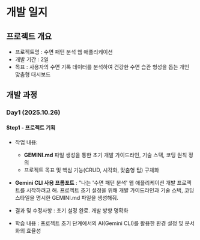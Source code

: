 # 개발 일지

## 프로젝트 개요
- 프로젝트명 : 수면 패턴 분석 웹 애플리케이션
- 개발 기간 : 2일
- 목표 : 사용자의 수면 기록 데이터를 분석하여 건강한 수면 습관 형성을 돕는 개인 맞춤형 대시보드

## 개발 과정

### Day1 (2025.10.26)

#### Step1 - 프로젝트 기획
- 작업 내용:
    - **GEMINI.md** 파일 생성을 통한 초기 개발 가이드라인, 기술 스택, 코딩 원칙 정의
    - 프로젝트 목표 및 핵심 기능(CRUD, 시각화, 맞춤형 팁) 구체화
    
- **Gemini CLI 사용 프롬포트** : "나는 '수면 패턴 분석' 웹 애플리케이션 개발 프로젝트를 시작하려고 해. 프로젝트 초기 설정을 위해 개발 가이드라인과 기술 스택, 코딩 스타일을 명시한 GEMINI.md 파일을 생성해줘.

- 결과 및 수정사항 : 초기 설정 완료. 개발 방향 명확화
- 학습 내용 : 프로젝트 초기 단계에서의 AI(Gemini CLI)를 활용한 환경 설정 및 문서화의 효율성